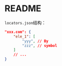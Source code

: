 # README

`locators.json`结构：
```json
"xxx.com": {
    "ele_1": [
        "yyy", // By
        "zzz", // symbol
    ]
    // ...
}

```